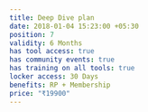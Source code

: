 ```yaml
---
title: Deep Dive plan
date: 2018-01-04 15:23:00 +05:30
position: 7
validity: 6 Months
has tool access: true
has community events: true
has training on all tools: true
locker access: 30 Days
benefits: RP + Membership
price: "₹19900"
---
```


